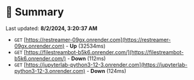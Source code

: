 # 📖 Summary
Last updated: **8/2/2024, 3:20:37 AM**

- `GET` [https://restreamer-09gx.onrender.com](https://restreamer-09gx.onrender.com) - **Up** (32534ms)
- `GET` [https://filestreambot-b5k6.onrender.com/](https://filestreambot-b5k6.onrender.com/) - **Down** (112ms)
- `GET` [https://jupyterlab-python3-12-3.onrender.com](https://jupyterlab-python3-12-3.onrender.com) - **Down** (124ms)
